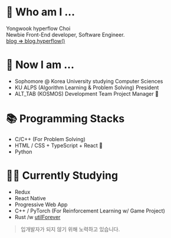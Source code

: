 # 🌱 Who am I ...
Yongwook hyperflow Choi  
Newbie Front-End developer, Software Engineer.  
[blog => blog.hyperflow()](https://hyperflow.dev)

# 🤔 Now I am ...
- Sophomore @ Korea University studying Computer Sciences
- KU ALPS (Algorithm Learning & Problem Solving) President
- ALT_TAB (KOSMOS) Development Team Project Manager 🚀

# 📚 Programming Stacks
- C/C++ (For Problem Solving)
- HTML / CSS + TypeScript + React 💖
- Python

# ✍🏼 Currently Studying
- Redux
- React Native
- Progressive Web App
- C++ / PyTorch (For Reinforcement Learning w/ Game Project)
- Rust /w [utilForever](https://github.com/utilForever)

> 입개발자가 되지 않기 위해 노력하고 있습니다.
